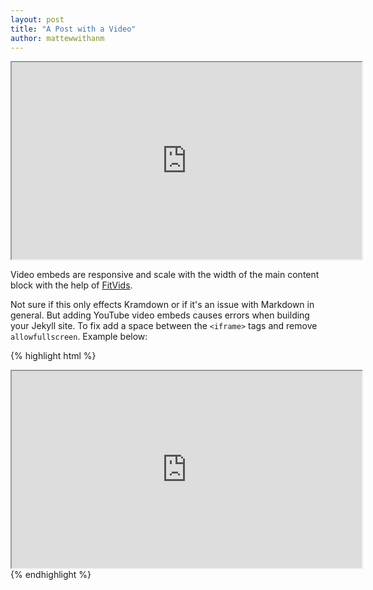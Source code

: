 ```yaml
---
layout: post
title: "A Post with a Video"
author: mattewwithanm
---
```


<iframe width="560" height="315" src="http://www.youtube.com/embed/SqYiglufb8Y"> </iframe>

Video embeds are responsive and scale with the width of the main content block with the help of [FitVids](http://fitvidsjs.com/).

Not sure if this only effects Kramdown or if it's an issue with Markdown in general. But adding YouTube video embeds causes errors when building your Jekyll site. To fix add a space between the `<iframe>` tags and remove `allowfullscreen`. Example below:

{% highlight html %}
<iframe width="560" height="315" src="http://www.youtube.com/embed/PWf4WUoMXwg"> </iframe>
{% endhighlight %}